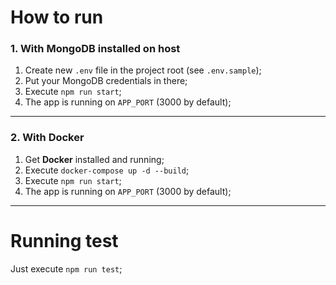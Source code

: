 # How to run

### 1. With MongoDB installed on host

1. Create new `.env` file in the project root (see `.env.sample`);
2. Put your MongoDB credentials in there;
3. Execute `npm run start`;
4. The app is running on `APP_PORT` (3000 by default);

------

### 2. With Docker

1. Get **Docker** installed and running;
2. Execute `docker-compose up -d --build`;
3. Execute `npm run start`;
4. The app is running on `APP_PORT` (3000 by default);

-----

# Running test

Just execute `npm run test`;
